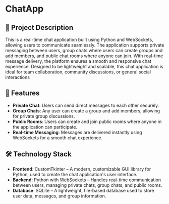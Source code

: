 # ChatApp
## 📝 Project Description
This is a real-time chat application built using Python and WebSockets, allowing users to communicate seamlessly. The application supports private messaging between users, group chats where users can create groups and add members, and public chat rooms where anyone can join. With real-time message delivery, the platform ensures a smooth and responsive chat experience. Designed to be lightweight and scalable, this chat application is ideal for team collaboration, community discussions, or general social interactions
## 🚀 Features
- **Private Chat**: Users can send direct messages to each other securely.
- **Group Chats**: Any user can create a group and add members, allowing for private group discussions.
- **Public Rooms**: Users can create and join public rooms where anyone in the application can participate.
- **Real-time Messaging**: Messages are delivered instantly using WebSockets for a smooth chat experience.
## 🛠️ Technology Stack
- **Frontend**: CustomTkinter – A modern, customizable GUI library for Python, used to create the chat application's user interface.
- **Backend**: Python with WebSockets – Handles real-time communication between users, managing private chats, group chats, and public rooms.
- **Database**: SQLite – A lightweight, file-based database used to store user data, messages, and group information.
